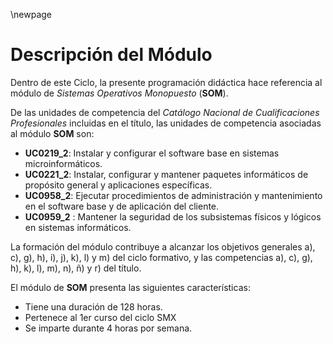\newpage
# Descripción del Módulo

Dentro de este Ciclo, la presente programación didáctica hace referencia
al módulo de *Sistemas Operativos Monopuesto* (**SOM**).

De las unidades de competencia del *Catálogo Nacional de Cualificaciones Profesionales* incluidas en el título, las unidades de
competencia asociadas al módulo **SOM** son:

* **UC0219_2**: Instalar y configurar el software base en sistemas microinformáticos.
* **UC0221_2**: Instalar, configurar y mantener paquetes informáticos de propósito general y aplicaciones específicas.
* **UC0958_2**: Ejecutar procedimientos de administración y mantenimiento en el software base y de aplicación del cliente.
* **UC0959_2** : Mantener la seguridad de los subsistemas físicos y lógicos en sistemas informáticos.

La formación del módulo contribuye a alcanzar los objetivos generales a), c), g), h), i), j), k), l) y m) del ciclo formativo, y las competencias a), c), g), h), k), l), m), n), ñ) y r) del título.

El módulo de **SOM** presenta las siguientes características:

* Tiene una duración de 128 horas.
* Pertenece al 1er curso del ciclo SMX
* Se imparte durante 4 horas por semana.

